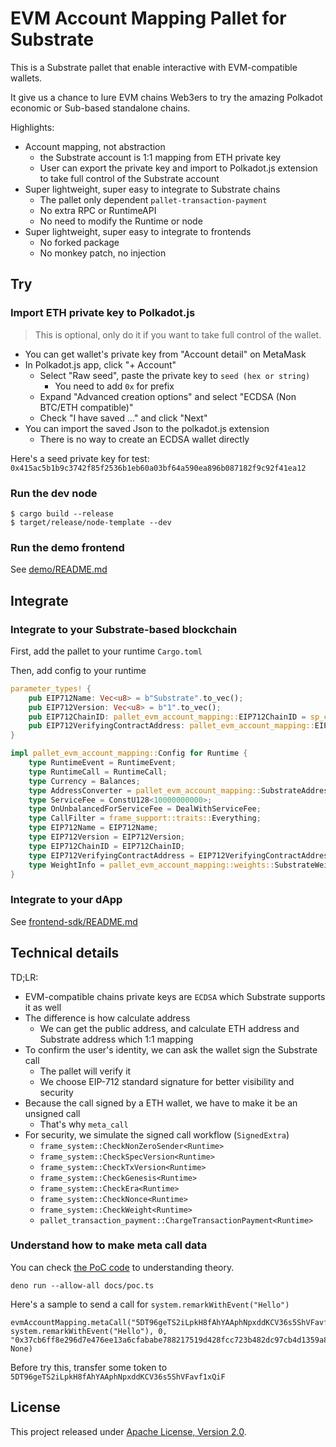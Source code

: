 EVM Account Mapping Pallet for Substrate
====

This is a Substrate pallet that enable interactive with EVM-compatible wallets.

It give us a chance to lure EVM chains Web3ers to try the amazing Polkadot economic or Sub-based standalone chains.

Highlights:
- Account mapping, not abstraction
  - the Substrate account is 1:1 mapping from ETH private key
  - User can export the private key and import to Polkadot.js extension to take full control of the Substrate account 
- Super lightweight, super easy to integrate to Substrate chains
  - The pallet only dependent `pallet-transaction-payment`
  - No extra RPC or RuntimeAPI
  - No need to modify the Runtime or node
- Super lightweight, super easy to integrate to frontends
  - No forked package
  - No monkey patch, no injection

## Try

### Import ETH private key to Polkadot.js

> This is optional, only do it if you want to take full control of the wallet.

- You can get wallet's private key from "Account detail" on MetaMask
- In Polkadot.js app, click "+ Account"
  - Select "Raw seed", paste the private key to `seed (hex or string)`
    - You need to add `0x` for prefix
  - Expand "Advanced creation options" and select "ECDSA (Non BTC/ETH compatible)"
  - Check "I have saved ..." and click "Next"
- You can import the saved Json to the polkadot.js extension
  - There is no way to create an ECDSA wallet directly

Here's a seed private key for test:
`0x415ac5b1b9c3742f85f2536b1eb60a03bf64a590ea896b087182f9c92f41ea12`

### Run the dev node

```
$ cargo build --release
$ target/release/node-template --dev
```

### Run the demo frontend

See [demo/README.md](demo/README.md)

## Integrate

### Integrate to your Substrate-based blockchain

First, add the pallet to your runtime `Cargo.toml`

Then, add config to your runtime

```rust
parameter_types! {
	pub EIP712Name: Vec<u8> = b"Substrate".to_vec();
	pub EIP712Version: Vec<u8> = b"1".to_vec();
	pub EIP712ChainID: pallet_evm_account_mapping::EIP712ChainID = sp_core::U256::from(0);
	pub EIP712VerifyingContractAddress: pallet_evm_account_mapping::EIP712VerifyingContractAddress = sp_core::H160::from([0u8; 20]);
}

impl pallet_evm_account_mapping::Config for Runtime {
	type RuntimeEvent = RuntimeEvent;
	type RuntimeCall = RuntimeCall;
	type Currency = Balances;
    type AddressConverter = pallet_evm_account_mapping::SubstrateAddressConverter;
	type ServiceFee = ConstU128<10000000000>;
	type OnUnbalancedForServiceFee = DealWithServiceFee;
	type CallFilter = frame_support::traits::Everything;
	type EIP712Name = EIP712Name;
	type EIP712Version = EIP712Version;
	type EIP712ChainID = EIP712ChainID;
	type EIP712VerifyingContractAddress = EIP712VerifyingContractAddress;
	type WeightInfo = pallet_evm_account_mapping::weights::SubstrateWeight<Runtime>;
}
```

### Integrate to your dApp

See [frontend-sdk/README.md](frontend-sdk/README.md)

## Technical details

TD;LR:
- EVM-compatible chains private keys are `ECDSA` which Substrate supports it as well
- The difference is how calculate address
  - We can get the public address, and calculate ETH address and Substrate address which 1:1 mapping
- To confirm the user's identity, we can ask the wallet sign the Substrate call
  - The pallet will verify it
  - We choose EIP-712 standard signature for better visibility and security
- Because the call signed by a ETH wallet, we have to make it be an unsigned call
  - That's why `meta_call`
- For security, we simulate the signed call workflow (`SignedExtra`)
  - `frame_system::CheckNonZeroSender<Runtime>`
  - `frame_system::CheckSpecVersion<Runtime>`
  - `frame_system::CheckTxVersion<Runtime>`
  - `frame_system::CheckGenesis<Runtime>`
  - `frame_system::CheckEra<Runtime>`
  - `frame_system::CheckNonce<Runtime>`
  - `frame_system::CheckWeight<Runtime>`
  - `pallet_transaction_payment::ChargeTransactionPayment<Runtime>`

### Understand how to make meta call data

You can check [the PoC code](docs/poc.ts) to understanding theory.

`deno run --allow-all docs/poc.ts`

Here's a sample to send a call for `system.remarkWithEvent("Hello")`

```
evmAccountMapping.metaCall("5DT96geTS2iLpkH8fAhYAAphNpxddKCV36s5ShVFavf1xQiF", system.remarkWithEvent("Hello"), 0, "0x37cb6ff8e296d7e476ee13a6cfababe788217519d428fcc723b482dc97cb4d1359a8d1c020fe3cebc1d06a67e61b1f0e296739cecacc640b0ba48e8a7555472e1b", None)
```

Before try this, transfer some token to `5DT96geTS2iLpkH8fAhYAAphNpxddKCV36s5ShVFavf1xQiF`

## License

This project released under [Apache License, Version 2.0](https://opensource.org/license/apache-2-0/).
